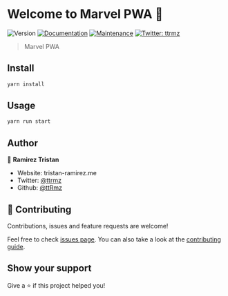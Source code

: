 # Welcome to Marvel PWA 👋

![Version](https://img.shields.io/badge/version-0.1.0-blue.svg?cacheSeconds=2592000)
[![Documentation](https://img.shields.io/badge/documentation-yes-brightgreen.svg)](https://github.com/ttRmz/marvel-pwa#readme)
[![Maintenance](https://img.shields.io/badge/Maintained%3F-yes-green.svg)](https://github.com/ttRmz/marvel-pwa/graphs/commit-activity)
[![Twitter: ttrmz](https://img.shields.io/twitter/follow/ttrmz.svg?style=social)](https://twitter.com/ttrmz)

> Marvel PWA

## Install

```sh
yarn install
```

## Usage

```sh
yarn run start
```

## Author

👤 **Ramirez Tristan**

- Website: tristan-ramirez.me
- Twitter: [@ttrmz](https://twitter.com/ttrmz)
- Github: [@ttRmz](https://github.com/ttRmz)

## 🤝 Contributing

Contributions, issues and feature requests are welcome!

Feel free to check [issues page](https://github.com/ttRmz/marvel-pwa/issues). You can also take a look at the [contributing guide](https://github.com/ttRmz/marvel-pwa/blob/master/CONTRIBUTING.md).

## Show your support

Give a ⭐️ if this project helped you!
